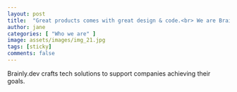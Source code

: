 ```yaml
---
layout: post
title:  "Great products comes with great design & code.<br> We are Brainly.dev."
author: jane
categories: [ "Who we are" ]
image: assets/images/img_21.jpg
tags: [sticky]
comments: false
---
```


Brainly.dev crafts tech solutions to support companies achieving their goals.
